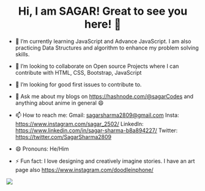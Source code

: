 <center><h1>Hi, I am SAGAR! Great to see you here! 👋</h1></center> 




- 🌱 I’m currently learning JavaScript and Advance JavaScript. I am also practicing Data Structures and algorithm to enhance my problem solving skills.

- 👯 I’m looking to collaborate on Open source Projects where I can contribute with HTML, CSS, Bootstrap, JavaScript

- 🤔 I’m looking for good first issues to contribute to.

- 💬 Ask me about my blogs on https://hashnode.com/@sagarCodes and anything about anime in general 😄

- 📫 How to reach me: 
        Gmail: sagarsharma2809@gmail.com
        Insta: https://www.instagram.com/sagar_2502/
        LinkedIn: https://www.linkedin.com/in/sagar-sharma-b8a894227/
        Twitter: https://twitter.com/SagarSharma2809
        
- 😄 Pronouns: He/Him

- ⚡ Fun fact: I love designing and creatively imagine stories. I have an art page also https://www.instagram.com/doodleinphone/

 <img 
   src="https://github-readme-stats.vercel.app/api?username=SagarSharma2809&show_icons=true&theme=tokyonight" 
/>

